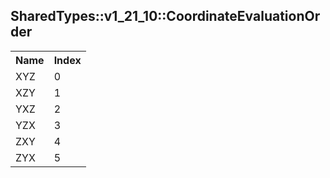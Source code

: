 ## SharedTypes::v1_21_10::CoordinateEvaluationOrder

<table><tr><th>Name</th><th>Index</th><tr><td>XYZ</td><td>0</td></tr><tr><td>XZY</td><td>1</td></tr><tr><td>YXZ</td><td>2</td></tr><tr><td>YZX</td><td>3</td></tr><tr><td>ZXY</td><td>4</td></tr><tr><td>ZYX</td><td>5</td></tr></table>